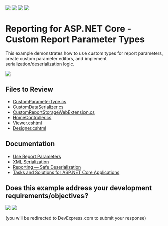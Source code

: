 <!-- default badges list -->
![](https://img.shields.io/endpoint?url=https://codecentral.devexpress.com/api/v1/VersionRange/374575424/23.2.3%2B)
[![](https://img.shields.io/badge/Open_in_DevExpress_Support_Center-FF7200?style=flat-square&logo=DevExpress&logoColor=white)](https://supportcenter.devexpress.com/ticket/details/T1020323)
[![](https://img.shields.io/badge/📖_How_to_use_DevExpress_Examples-e9f6fc?style=flat-square)](https://docs.devexpress.com/GeneralInformation/403183)
[![](https://img.shields.io/badge/💬_Leave_Feedback-feecdd?style=flat-square)](#does-this-example-address-your-development-requirementsobjectives)
<!-- default badges end -->
# Reporting for ASP.NET Core - Custom Report Parameter Types

This example demonstrates how to use custom types for report parameters, create custom parameter editors, and implement serialization/deserialization logic. 

![](./images/Custom-Parameter-Types-and-Editors.png)

## Files to Review

- [CustomParameterType.cs](CustomParameterEditorAspNetCoreExample/Services/CustomParameterType.cs)
- [CustomDataSerializer.cs](CustomParameterEditorAspNetCoreExample/Services/CustomDataSerializer.cs)
- [CustomReportStorageWebExtension.cs](CustomParameterEditorAspNetCoreExample/Services/CustomReportStorageWebExtension.cs)
- [HomeController.cs](CustomParameterEditorAspNetCoreExample/Controllers/HomeController.cs)
- [Viewer.cshtml](CustomParameterEditorAspNetCoreExample/Views/Home/Viewer.cshtml)
- [Designer.cshtml](CustomParameterEditorAspNetCoreExample/Views/Home/Designer.cshtml)

## Documentation  

- [Use Report Parameters](https://docs.devexpress.com/XtraReports/4812/detailed-guide-to-devexpress-reporting/shape-report-data/use-report-parameter)
- [XML Serialization](https://docs.devexpress.com/XtraReports/10011/detailed-guide-to-devexpress-reporting/store-and-distribute-reports/store-report-layouts-and-documents/xml-serialization)
- [Reporting — Safe Deserialization](https://docs.devexpress.com/XtraReports/404485/safe-deserialization)
- [Tasks and Solutions for ASP.NET Core Applications](https://docs.devexpress.com/XtraReports/402406/web-reporting/asp-net-core-reporting/tasks-and-solutions-for-asp-net-core-applications)
<!-- feedback -->
## Does this example address your development requirements/objectives?

[<img src="https://www.devexpress.com/support/examples/i/yes-button.svg"/>](https://www.devexpress.com/support/examples/survey.xml?utm_source=github&utm_campaign=reporting-asp-net-core-custom-parameter-editor&~~~was_helpful=yes) [<img src="https://www.devexpress.com/support/examples/i/no-button.svg"/>](https://www.devexpress.com/support/examples/survey.xml?utm_source=github&utm_campaign=reporting-asp-net-core-custom-parameter-editor&~~~was_helpful=no)

(you will be redirected to DevExpress.com to submit your response)
<!-- feedback end -->
